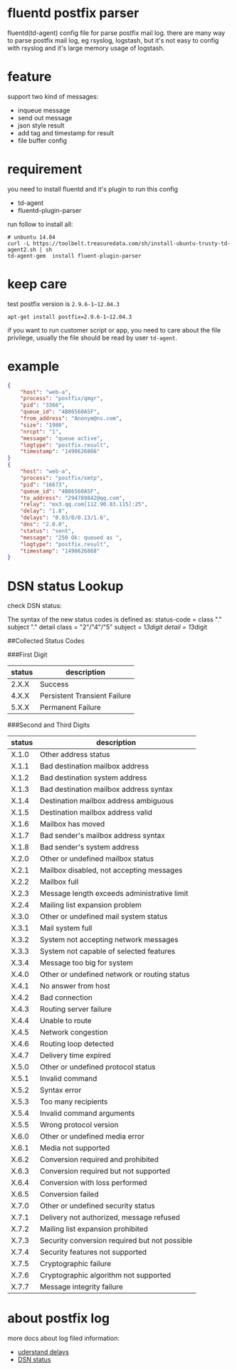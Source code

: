 # fluentd postfix parser

fluentd(td-agent) config file for parse postfix mail log.
there are many way to parse postfix mail log, eg rsyslog, logstash,
but it's not easy to config with rsyslog and it's large memory usage 
of logstash.

# feature

support two kind of messages:

- inqueue message
- send out message
- json style result
- add tag and timestamp for result
- file buffer config

# requirement

you need to install fluentd and it's plugin to run this config

- td-agent
- fluentd-plugin-parser

run follow to install all:

``` shell
# unbuntu 14.04
curl -L https://toolbelt.treasuredata.com/sh/install-ubuntu-trusty-td-agent2.sh | sh
td-agent-gem  install fluent-plugin-parser
```

# keep care

test postfix version is `2.9.6-1~12.04.3`

``` shell
apt-get install postfix=2.9.6-1~12.04.3
```

if you want to run customer script or app, you need to care about the file privilege, usually
the file should be read by user `td-agent`.

# example

```json
{
    "host": "web-a",
    "process": "postfix/qmgr",
    "pid": "3366",
    "queue_id": "4B86560A5F",
    "from_address": "Anonym@ns.com",
    "size": "1980",
    "nrcpt": "1",
    "message": "queue active",
    "logtype": "postfix.result",
    "timestamp": "1498626866"
} 
{
    "host": "web-a",
    "process": "postfix/smtp",
    "pid": "16673",
    "queue_id": "4B86560A5F",
    "to_address": "294789842@qq.com",
    "relay": "mx3.qq.com[112.90.83.115]:25",
    "delay": "1.8",
    "delays": "0.03/0/0.13/1.6",
    "dns": "2.0.0",
    "status": "sent",
    "message": "250 Ok: queued as ",
    "logtype": "postfix.result",
    "timestamp": "1498626868"
}
```

# DSN status Lookup

check DSN status:


The syntax of the new status codes is defined as:
status-code = class "." subject "." detail 
class = "2"/"4"/"5" 
subject = 1*3digit 
detail = 1*3digit

##Collected Status Codes

###First Digit

| status | description |
|---     |---          |
|2.X.X |Success|
|4.X.X |Persistent Transient Failure|
|5.X.X |Permanent Failure|


###Second and Third Digits

| status | description |
|---     |---          |
|X.1.0 |Other address status                           |
|X.1.1 |Bad destination mailbox address                |
|X.1.2 |Bad destination system address                 |
|X.1.3 |Bad destination mailbox address syntax         |
|X.1.4 |Destination mailbox address ambiguous          |
|X.1.5 |Destination mailbox address valid              |
|X.1.6 |Mailbox has moved                              |
|X.1.7 |Bad sender's mailbox address syntax            |
|X.1.8 |Bad sender's system address                    |
|X.2.0 |Other or undefined mailbox status              |
|X.2.1 |Mailbox disabled, not accepting messages       |
|X.2.2 |Mailbox full                                   |
|X.2.3 |Message length exceeds administrative limit    |
|X.2.4 |Mailing list expansion problem                 |
|X.3.0 |Other or undefined mail system status          |
|X.3.1 |Mail system full                               |
|X.3.2 |System not accepting network messages          |
|X.3.3 |System not capable of selected features        |
|X.3.4 |Message too big for system                     |
|X.4.0 |Other or undefined network or routing status   |
|X.4.1 |No answer from host                            |
|X.4.2 |Bad connection                                 |
|X.4.3 |Routing server failure                         |
|X.4.4 |Unable to route                                |
|X.4.5 |Network congestion                             |
|X.4.6 |Routing loop detected                          |
|X.4.7 |Delivery time expired                          |
|X.5.0 |Other or undefined protocol status             |
|X.5.1 |Invalid command                                |
|X.5.2 |Syntax error                                   |
|X.5.3 |Too many recipients                            |
|X.5.4 |Invalid command arguments                      |
|X.5.5 |Wrong protocol version                         |
|X.6.0 |Other or undefined media error                 |
|X.6.1 |Media not supported                            |
|X.6.2 |Conversion required and prohibited             |
|X.6.3 |Conversion required but not supported          |
|X.6.4 |Conversion with loss performed                 |
|X.6.5 |Conversion failed                              |
|X.7.0 |Other or undefined security status             |
|X.7.1 |Delivery not authorized, message refused       |
|X.7.2 |Mailing list expansion prohibited              |
|X.7.3 |Security conversion required but not possible  |
|X.7.4 |Security features not supported                |
|X.7.5 |Cryptographic failure                          |
|X.7.6 |Cryptographic algorithm not supported          |
|X.7.7 |Message integrity failure                      |

# about postfix log

more docs about log filed information:

- [uderstand delays](https://serverfault.com/questions/24121/understanding-a-postfix-log-file-entry)
- [DSN status](https://tools.ietf.org/html/rfc3463)
